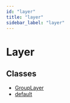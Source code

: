 ```yaml
---
id: "layer"
title: "layer"
sidebar_label: "layer"
---
```


# Layer

## Classes

- [GroupLayer](/ps_reference/classes/GroupLayer/)
- [default](/ps_reference/classes/Layer/)

